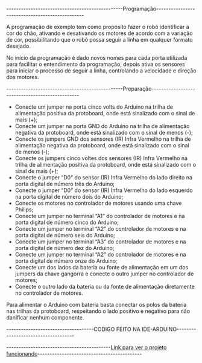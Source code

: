 ------------------------------------------------Programação------------------------------------------------

A programação de exemplo tem como propósito fazer o robô identificar a cor do chão, ativando e desativando os motores de acordo com a variação de cor, possibilitando que o robô possa seguir a linha em qualquer formato desejado.

No início da programação é dado novos nomes para cada porta utilizada para facilitar o entendimento da programação, depois ativa os sensores para iniciar o processo de seguir a linha, controlando a velocidade e direção dos motores.

------------------------------------------------Preparação------------------------------------------------

-	Conecte um jumper na porta cinco volts do Arduino na trilha de alimentação positiva da protoboard, onde está sinalizado com o sinal de mais (+);
-	Conecte um jumper na porta GND do Arduino na trilha de alimentação negativa da protoboard, onde está sinalizado com o sinal de menos (-);
-	Conecte os jumpers GND dos sensores (IR) Infra Vermelho na trilha de alimentação negativa da protoboard, onde está sinalizado com o sinal de menos (-);
-	Conecte os jumpers cinco voltes dos sensores (IR) Infra Vermelho na trilha de alimentação positiva da protoboard, onde está sinalizado com o sinal de mais (+);
-	Conecte o jumper “D0” do sensor (IR) Infra Vermelho do lado direito na porta digital de número três do Arduino;
-	Conecte o jumper “D0” do sensor (IR) Infra Vermelho do lado esquerdo na porta digital de número dois do Arduino;
-	Conecte os motores no controlador de motores usando uma chave Philips;
-	Conecte um jumper no terminal “A1” do controlador de motores e na porta digital de número cinco do Arduino;
-	Conecte um jumper no terminal “A2” do controlador de motores e na porta digital de número seis do Arduino;
-	Conecte um jumper no terminal “A3” do controlador de motores e na porta digital de número dez do Arduino;
-	Conecte um jumper no terminal “A2” do controlador de motores e na porta digital de número onze do Arduino;
-	Conecte um dos lados da bateria ou fonte de alimentação em um dos jumpers da chave gangorra e conecte o outro jumper no controlador de motores;
-	Conecte o outro lado da bateria ou da fonte de alimentação diretamente no controlador de motores.

Para alimentar o Arduino com bateria basta conectar os polos da bateria nas trilhas da protoboard, respeitando o lado positivo e negativo para não danificar nenhum componente.

------------------------------------CODIGO FEITO NA IDE-ARDUINO------------------------------------

-------------------------------------------[Link para ver o projeto funcionando](https://www.instagram.com/p/C5VY6kgOXce/)-------------------------------------------
